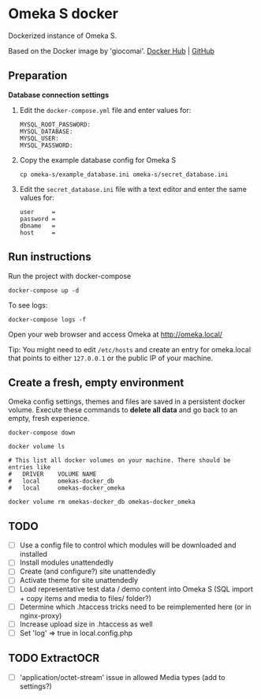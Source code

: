 # Omeka S docker
Dockerized instance of Omeka S.

Based on the Docker image by 'giocomai'. [Docker Hub](https://hub.docker.com/r/giocomai/omeka-s-docker) | [GitHub](https://github.com/giocomai/omeka-s-docker)


## Preparation

**Database connection settings**

1. Edit the `docker-compose.yml` file and enter values for:
    ```
    MYSQL_ROOT_PASSWORD:
    MYSQL_DATABASE: 
    MYSQL_USER:
    MYSQL_PASSWORD:
    ```

1. Copy the example database config for Omeka S
    ```
    cp omeka-s/example_database.ini omeka-s/secret_database.ini
    ```

1. Edit the `secret_database.ini` file with a text editor and enter the same values for:
    ```
    user     = 
    password = 
    dbname   = 
    host     = 
    ```


## Run instructions
Run the project with docker-compose
```
docker-compose up -d
```

To see logs:
```
docker-compose logs -f
```

Open your web browser and access Omeka at http://omeka.local/ 

Tip: You might need to edit `/etc/hosts` and create an entry for omeka.local that points to either `127.0.0.1` or the public IP of your machine.


## Create a fresh, empty environment
Omeka config settings, themes and files are saved in a persistent docker volume. Execute these commands to **delete all data** and go back to an empty, fresh experience.
```
docker-compose down

docker volume ls

# This list all docker volumes on your machine. There should be entries like 
#   DRIVER    VOLUME NAME
#   local     omekas-docker_db
#   local     omekas-docker_omeka

docker volume rm omekas-docker_db omekas-docker_omeka
```


## TODO
- [ ] Use a config file to control which modules will be downloaded and installed
- [ ] Install modules unattendedly
- [ ] Create (and configure?) site unattendedly
- [ ] Activate theme for site unattendedly
- [ ] Load representative test data / demo content into Omeka S (SQL import + copy items and media to files/ folder?)
- [ ] Determine which .htaccess tricks need to be reimplemented here (or in nginx-proxy)
- [ ] Increase upload size in .htaccess as well
- [ ] Set 'log' => true in local.config.php

## TODO ExtractOCR
- [ ] 'application/octet-stream' issue in allowed Media types (add to settings?)

